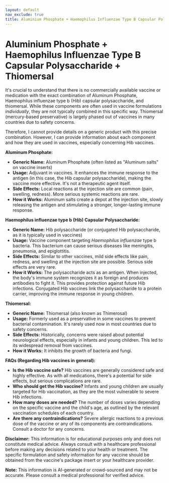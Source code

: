 ```yaml
---
layout: default
nav_exclude: true
title: Aluminium Phosphate + Haemophilus Influenzae Type B Capsular Polysaccharide + Thiomersal
---
```


# Aluminium Phosphate + Haemophilus Influenzae Type B Capsular Polysaccharide + Thiomersal

It's crucial to understand that there is no commercially available vaccine or medication with the exact combination of Aluminum Phosphate, Haemophilus influenzae type b (Hib) capsular polysaccharide, and thiomersal.  While these components are often used in vaccine formulations *individually*, they are not typically combined in this specific way.  Thiomersal (mercury-based preservative) is largely phased out of vaccines in many countries due to safety concerns.

Therefore, I cannot provide details on a generic product with this precise combination.  However, I can provide information about each component and how they are used in vaccines, especially concerning Hib vaccines.

**Aluminum Phosphate:**

* **Generic Name:** Aluminum Phosphate (often listed as "Aluminum salts" on vaccine inserts)
* **Usage:** Adjuvant in vaccines.  It enhances the immune response to the antigen (in this case, the Hib capsular polysaccharide), making the vaccine more effective.  It's not a therapeutic agent itself.
* **Side Effects:**  Local reactions at the injection site are common (pain, swelling, redness).  More serious systemic reactions are rare.
* **How it Works:**  Aluminum salts create a depot at the injection site, slowly releasing the antigen and stimulating a stronger, longer-lasting immune response.


**Haemophilus influenzae type b (Hib) Capsular Polysaccharide:**

* **Generic Name:** Hib polysaccharide (or conjugated Hib polysaccharide, as it is typically used in vaccines)
* **Usage:** Vaccine component targeting *Haemophilus influenzae* type b bacteria. This bacterium can cause serious diseases like meningitis, pneumonia, and epiglottitis.
* **Side Effects:** Similar to other vaccines, mild side effects like pain, redness, and swelling at the injection site are possible.  Serious side effects are very rare.
* **How it Works:**  The polysaccharide acts as an antigen. When injected, the body's immune system recognizes it as foreign and produces antibodies to fight it. This provides protection against future Hib infections.  Conjugated Hib vaccines link the polysaccharide to a protein carrier, improving the immune response in young children.


**Thiomersal:**

* **Generic Name:** Thiomersal (also known as Thimerosal)
* **Usage:**  Formerly used as a preservative in some vaccines to prevent bacterial contamination.  It's rarely used now in most countries due to safety concerns.
* **Side Effects:**  Historically, concerns were raised about potential neurological effects, especially in infants and young children.  This led to its widespread removal from vaccines.
* **How it Works:**  It inhibits the growth of bacteria and fungi.


**FAQs (Regarding Hib vaccines in general):**

* **Is the Hib vaccine safe?**  Hib vaccines are generally considered safe and highly effective.  As with all medications, there's a potential for side effects, but serious complications are rare.
* **Who should get the Hib vaccine?**  Infants and young children are usually targeted for Hib vaccination, as they are the most vulnerable to severe Hib infections.
* **How many doses are needed?**  The number of doses varies depending on the specific vaccine and the child's age, as outlined by the relevant vaccination schedules of each country.
* **Are there any contraindications?**  Severe allergic reactions to a previous dose of the vaccine or any of its components are contraindications. Consult a doctor for any concerns.


**Disclaimer:** This information is for educational purposes only and does not constitute medical advice.  Always consult with a healthcare professional before making any decisions related to your health or treatment.  The specific formulation and safety information for any vaccine should be obtained from the vaccine's package insert or your healthcare provider.


**Note:** This information is AI-generated or crowd-sourced and may not be accurate. Please consult a medical professional for verified advice.